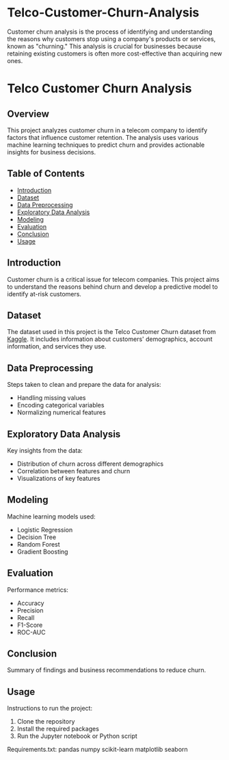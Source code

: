 # Telco-Customer-Churn-Analysis
Customer churn analysis is the process of identifying and understanding the reasons why customers stop using a company's products or services, known as "churning." This analysis is crucial for businesses because retaining existing customers is often more cost-effective than acquiring new ones.
# Telco Customer Churn Analysis

## Overview

This project analyzes customer churn in a telecom company to identify factors that influence customer retention. The analysis uses various machine learning techniques to predict churn and provides actionable insights for business decisions.

## Table of Contents

- [Introduction](#introduction)
- [Dataset](#dataset)
- [Data Preprocessing](#data-preprocessing)
- [Exploratory Data Analysis](#exploratory-data-analysis)
- [Modeling](#modeling)
- [Evaluation](#evaluation)
- [Conclusion](#conclusion)
- [Usage](#usage)

## Introduction

Customer churn is a critical issue for telecom companies. This project aims to understand the reasons behind churn and develop a predictive model to identify at-risk customers.

## Dataset

The dataset used in this project is the Telco Customer Churn dataset from [Kaggle](https://www.kaggle.com/blastchar/telco-customer-churn). It includes information about customers' demographics, account information, and services they use.

## Data Preprocessing

Steps taken to clean and prepare the data for analysis:
- Handling missing values
- Encoding categorical variables
- Normalizing numerical features

## Exploratory Data Analysis

Key insights from the data:
- Distribution of churn across different demographics
- Correlation between features and churn
- Visualizations of key features

## Modeling

Machine learning models used:
- Logistic Regression
- Decision Tree
- Random Forest
- Gradient Boosting

## Evaluation

Performance metrics:
- Accuracy
- Precision
- Recall
- F1-Score
- ROC-AUC

## Conclusion

Summary of findings and business recommendations to reduce churn.

## Usage

Instructions to run the project:
1. Clone the repository
2. Install the required packages
3. Run the Jupyter notebook or Python script

Requirements.txt:
pandas
numpy
scikit-learn
matplotlib
seaborn
